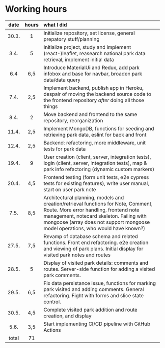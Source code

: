 # Working hours

| date | hours | what I did |
|:----:|:-----:| :-----|
|30.3. |  1    | Initialize repository, set license, general prepatory stuff/planning |
| 3.4. | 5     | Initialize project, study and implement (react-)leaflet, reasearch national park data retrieval, implement initial data |
| 6.4  |  6,5  | Introduce MaterialUi and Redux, add park infobox and base for navbar, broaden park data/data query |
| 7.4. |  2,5  | Implement backend, publish app in Heroku, despair of moving the backend source code to the frontend repository _after_ doing all those things|
| 8.4. |   2   | Move backend and frontend to the same repository, reorganization |
| 11.4.|  2,5  | Implement MongoDB, functions for seeding and retrieving park data, eslint for back and front|
| 12.4.|  2,5  | Backend: refactoring, more middleware, unit tests for park data |
| 19.4.|  9    | User creation (client, server, integration tests), login (client, server, integration tests), map & park info refactoring (dynamic custom markers) |
|20.4. | 4,5   | Frontend testing (form unit tests, e2e cypress tests for existing features), write user manual, start on user park note |
| 7.5. | 8,5   | Architectural planning, models and creation/retrieval functions for Note, Comment, Route. More error handling, frontend note management, notecard skeleton. Failing with mongoose (array does not support mongoose model operations, who would have known?) |
| 27.5.| 7,5   | Revamp of database schema and related functions. Front end refactoring. e2e creation and viewing of park plans. Initial display for visited park notes and routes|
| 28.5.| 5    |  Display of visited park details: comments and routes. Server-side function for adding a visited park comments. |
| 29.5.| 6,5  | Fix data persistance issue, functions for marking park visited and adding comments. General refactoring. Fight with forms and slice state control.|
| 30.5.| 4,5  | Complete visited park addition and route creation, and display |
| 5.6. | 3,5 | Start implementing CI/CD pipeline with GitHub Actions |
| total| 71  | |






